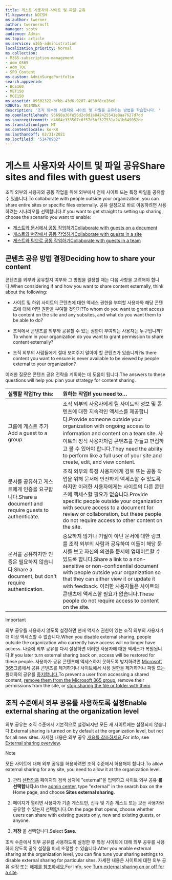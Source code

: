 ```yaml
---
title: 게스트 사용자와 사이트 및 파일 공유
f1.keywords: NOCSH
ms.author: twerner
author: twernermsft
manager: scotv
audience: Admin
ms.topic: article
ms.service: o365-administration
localization_priority: Normal
ms.collection:
- M365-subscription-management
- Adm_O365
- Adm_TOC
- SPO_Content
ms.custom: AdminSurgePortfolio
search.appverid:
- BCS160
- MET150
- MOE150
ms.assetid: 89502322-bfbb-43d6-9207-4030f8ce26e0
ROBOTS: NOINDEX
description: '조직 외부의 사용자와 사이트 및 파일을 공유하는 방법을 학습합니다. '
ms.openlocfilehash: 95698a36fe56d2c0d1a842425541e8aa7627d7dd
ms.sourcegitcommit: d4604e333507c6f57d5bf327531a241b649052de
ms.translationtype: MT
ms.contentlocale: ko-KR
ms.lasthandoff: 03/31/2021
ms.locfileid: "51470932"
---
```

# <a name="share-sites-and-files-with-guest-users"></a><span data-ttu-id="8168f-103">게스트 사용자와 사이트 및 파일 공유</span><span class="sxs-lookup"><span data-stu-id="8168f-103">Share sites and files with guest users</span></span>

<span data-ttu-id="8168f-104">조직 외부의 사용자와 공동 작업을 위해 외부에서 전체 사이트 또는 특정 파일을 공유할 수 있습니다.</span><span class="sxs-lookup"><span data-stu-id="8168f-104">To collaborate with people outside your organization, you can share entire sites or specific files externally.</span></span> <span data-ttu-id="8168f-105">공유 설정으로 바로 이동하려면 사용하려는 시나리오를 선택합니다.</span><span class="sxs-lookup"><span data-stu-id="8168f-105">If you want to get straight to setting up sharing, choose the scenario you want to enable:</span></span>

- [<span data-ttu-id="8168f-106">게스트와 문서에서 공동 작업하기</span><span class="sxs-lookup"><span data-stu-id="8168f-106">Collaborate with guests on a document</span></span>](../../solutions/collaborate-on-documents.md)
- [<span data-ttu-id="8168f-107">게스트와 현장에서 공동 작업하기</span><span class="sxs-lookup"><span data-stu-id="8168f-107">Collaborate with guests in a site</span></span>](../../solutions/collaborate-in-site.md)
- [<span data-ttu-id="8168f-108">게스트와 팀으로 공동 작업하기</span><span class="sxs-lookup"><span data-stu-id="8168f-108">Collaborate with guests in a team</span></span>](../../solutions/collaborate-as-team.md)
  
## <a name="deciding-how-to-share-your-content"></a><span data-ttu-id="8168f-109">콘텐츠 공유 방법 결정</span><span class="sxs-lookup"><span data-stu-id="8168f-109">Deciding how to share your content</span></span>

<span data-ttu-id="8168f-110">콘텐츠를 외부와 공유할지 여부와 그 방법을 결정할 때는 다음 사항을 고려해야 합니다.</span><span class="sxs-lookup"><span data-stu-id="8168f-110">When considering if and how you want to share content externally, think about the following:</span></span>
  
- <span data-ttu-id="8168f-111">사이트 및 하위 사이트의 콘텐츠에 대한 액세스 권한을 부여할 사용자와 해당 콘텐츠에 대해 어떤 권한을 부여할 것인가?</span><span class="sxs-lookup"><span data-stu-id="8168f-111">To whom do you want to grant access to content on the site and any subsites, and what do you want them to be able to do?</span></span>
    
- <span data-ttu-id="8168f-112">조직에서 콘텐츠를 외부와 공유할 수 있는 권한이 부여되는 사용자는 누구입니까?</span><span class="sxs-lookup"><span data-stu-id="8168f-112">To whom in your organization do you want to grant permission to share content externally?</span></span> 
    
- <span data-ttu-id="8168f-113">조직 외부의 사람들에게 절대 보여주지 말아야 할 콘텐츠가 있습니까?</span><span class="sxs-lookup"><span data-stu-id="8168f-113">Is there content you want to ensure is never available to be viewed by people external to your organization?</span></span>
    
<span data-ttu-id="8168f-114">이러한 질문은 콘텐츠 공유 전략을 계획하는 데 도움이 됩니다.</span><span class="sxs-lookup"><span data-stu-id="8168f-114">The answers to these questions will help you plan your strategy for content sharing.</span></span>
  
|<span data-ttu-id="8168f-115">**실행할 작업**</span><span class="sxs-lookup"><span data-stu-id="8168f-115">**Try this:**</span></span>|<span data-ttu-id="8168f-116">**원하는 작업**</span><span class="sxs-lookup"><span data-stu-id="8168f-116">**If you need to…**</span></span>|
|:-----|:-----|
|<span data-ttu-id="8168f-117">그룹에 게스트 추가</span><span class="sxs-lookup"><span data-stu-id="8168f-117">Add a guest to a group</span></span>  <br/> |<span data-ttu-id="8168f-118">조직 외부의 사용자에게 팀 사이트의 정보 및 콘텐츠에 대한 지속적인 액세스를 제공합니다.</span><span class="sxs-lookup"><span data-stu-id="8168f-118">Provide someone outside your organization with ongoing access to information and content on a team site.</span></span> <span data-ttu-id="8168f-119">사이트의 정식 사용자처럼 콘텐츠를 만들고 편집하고 볼 수 있어야 합니다.</span><span class="sxs-lookup"><span data-stu-id="8168f-119">They need the ability to perform like a full user of your site and create, edit, and view content.</span></span>  <br/> |
|<span data-ttu-id="8168f-120">문서를 공유하고 게스트에게 인증을 요구합니다.</span><span class="sxs-lookup"><span data-stu-id="8168f-120">Share a document and require guests to authenticate.</span></span>  <br/> |<span data-ttu-id="8168f-121">조직 외부의 특정 사용자에게 검토 또는 공동 작업을 위해 문서에 안전하게 액세스할 수 있도록 하지만 이러한 사용자에게는 사이트의 다른 콘텐츠에 액세스할 필요가 없습니다.</span><span class="sxs-lookup"><span data-stu-id="8168f-121">Provide specific people outside your organization with secure access to a document for review or collaboration, but these people do not require access to other content on the site.</span></span>  <br/> |
|<span data-ttu-id="8168f-122">문서를 공유하지만 인증은 필요하지 않습니다.</span><span class="sxs-lookup"><span data-stu-id="8168f-122">Share a document, but don't require authentication.</span></span>  <br/> |<span data-ttu-id="8168f-123">중요하지 않거나 기밀이 아닌 문서에 대한 링크를 조직 외부의 사람과 공유하여 이들이 해당 문서를 보고 자신의 의견을 문서에 업데이트할 수 있도록 합니다.</span><span class="sxs-lookup"><span data-stu-id="8168f-123">Share a link to a non-sensitive or non-confidential document with people outside your organization so that they can either view it or update it with feedback.</span></span> <span data-ttu-id="8168f-124">이러한 사용자들은 사이트의 콘텐츠에 액세스할 필요가 없습니다.</span><span class="sxs-lookup"><span data-stu-id="8168f-124">These people do not require access to content on the site.</span></span>  <br/> |
   
> [!IMPORTANT]
> <span data-ttu-id="8168f-125">외부 공유를 사용하지 않도록 설정하면 현재 액세스 권한이 있는 조직 외부의 사용자가 더 이상 액세스할 수 없습니다.</span><span class="sxs-lookup"><span data-stu-id="8168f-125">When you disable external sharing, people outside the organization who currently have access will no longer have access.</span></span> <span data-ttu-id="8168f-126">나중에 외부 공유를 다시 설정하면 이러한 사용자에 대한 액세스가 복원됩니다.</span><span class="sxs-lookup"><span data-stu-id="8168f-126">If you later turn external sharing back on, access will be restored for these people.</span></span> <span data-ttu-id="8168f-127">사용자가 공유 콘텐츠에 액세스하지 못하도록 방지하려면 [Microsoft 365](/office365/admin/create-groups/add-or-remove-members-from-groups)그룹에서 공유 콘텐츠를 제거하거나 사이트에서 사용 권한을 제거하거나 파일 또는 폴더와의 공유를 [중지합니다.](https://support.microsoft.com/office/0a36470f-d7fe-40a0-bd74-0ac6c1e13323)</span><span class="sxs-lookup"><span data-stu-id="8168f-127">To prevent a user from accessing a shared content, [remove them from the Microsoft 365 group](/office365/admin/create-groups/add-or-remove-members-from-groups), remove their permissions from the site, or [stop sharing the file or folder with them](https://support.microsoft.com/office/0a36470f-d7fe-40a0-bd74-0ac6c1e13323).</span></span> 
  
## <a name="enable-external-sharing-at-the-organization-level"></a><span data-ttu-id="8168f-128">조직 수준에서 외부 공유를 사용하도록 설정</span><span class="sxs-lookup"><span data-stu-id="8168f-128">Enable external sharing at the organization level</span></span>

<span data-ttu-id="8168f-129">외부 공유는 조직 수준에서 기본적으로 설정되지만 모든 새 사이트에는 설정되지 않습니다.</span><span class="sxs-lookup"><span data-stu-id="8168f-129">External sharing is turned on by default at the organization level, but not for all new sites.</span></span> <span data-ttu-id="8168f-130">자세한 내용은 외부 공유 [개요를 참조하세요.](/sharepoint/external-sharing-overview)</span><span class="sxs-lookup"><span data-stu-id="8168f-130">For info, see [External sharing overview](/sharepoint/external-sharing-overview).</span></span> 

> [!NOTE]
>  <span data-ttu-id="8168f-131">모든 사이트에 대해 외부 공유를 허용하려면 조직 수준에서 허용해야 합니다.</span><span class="sxs-lookup"><span data-stu-id="8168f-131">To allow external sharing for any site, you need to allow it at the organization level.</span></span> 
  
1. <span data-ttu-id="8168f-132">관리 [센터의](https://go.microsoft.com/fwlink/p/?linkid=2024339)홈 페이지의 검색 상자에 "external"을 입력하고 사이트 외부 공유 **를 선택합니다.**</span><span class="sxs-lookup"><span data-stu-id="8168f-132">In the [admin center](https://go.microsoft.com/fwlink/p/?linkid=2024339), type "external" in the search box on the Home page, and choose **Sites external sharing**.</span></span>
  
2. <span data-ttu-id="8168f-133">페이지가 열리면 사용자가 기존 게스트만, 신규 및 기존 게스트 또는 모든 사용자와 공유할 수 있는지 선택합니다.</span><span class="sxs-lookup"><span data-stu-id="8168f-133">On the page that opens, choose whether users can share with existing guests only, new and existing guests, or anyone.</span></span> 
    
3. <span data-ttu-id="8168f-134">**저장** 을 선택합니다.</span><span class="sxs-lookup"><span data-stu-id="8168f-134">Select **Save**.</span></span>
    
<span data-ttu-id="8168f-135">조직 수준에서 외부 공유를 사용하도록 설정한 후 특정 사이트에 대해 외부 공유를 사용하지 않도록 공유 설정을 미세 조정할 수 있습니다.</span><span class="sxs-lookup"><span data-stu-id="8168f-135">After you enable external sharing at the organization level, you can fine tune your sharing settings to disable external sharing for particular sites.</span></span> <span data-ttu-id="8168f-136">자세한 내용은 사이트에 대한 외부 공유 설정 또는 [해제를 참조하세요.](/sharepoint/change-external-sharing-site)</span><span class="sxs-lookup"><span data-stu-id="8168f-136">For info, see [Turn external sharing on or off for a site](/sharepoint/change-external-sharing-site).</span></span>
  

  

